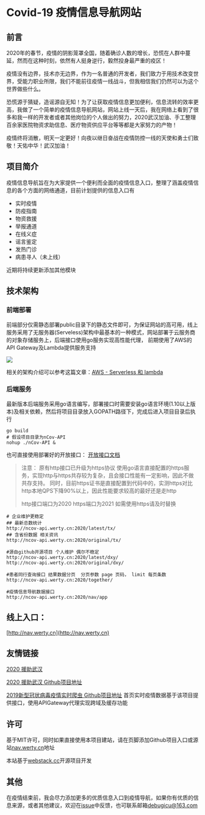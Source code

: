 # Covid-19 疫情信息导航网站

## 前言

2020年的春节，疫情的阴影笼罩全国，随着确诊人数的增长，恐慌在人群中蔓延，然而在这种时刻，依然有人挺身逆行，毅然投身最严重的疫区！

疫情没有边界，技术亦无边界，作为一名普通的开发者，我们致力于用技术改变世界，受能力职业所限，我们不能前往疫情一线战斗，但我相信我们仍然可以为这个世界做些什么。

恐慌源于猜疑，造谣源自无知！为了让获取疫情信息更加便利，信息流转的效率更高，我做了一个简单的疫情信息导航网站，网站上线一天后，我在网络上看到了很多和我一样的开发者或者其他岗位的个人做出的努力，2020武汉加油、手工整理百余家医院物资求助信息、医疗物资供应平台等等都是大家努力的产物！

疫情终将消散，明天一定更好！向夜以继日奋战在疫情防控一线的天使和勇士们致敬！天佑中华！武汉加油！

<!--more-->

## 项目简介

疫情信息导航旨在为大家提供一个便利而全面的疫情信息入口，整理了涵盖疫情信息的各个方面的网络通道，目前计划提供的信息入口有

- 实时疫情
- 防疫指南
- 物资救援
- 举报通道
- 在线义症
- 谣言鉴定
- 发热门诊
- 病患寻人（未上线）

近期将持续更新添加其他模块


## 技术架构

### 前端部署
前端部分仅需静态部署public目录下的静态文件即可，为保证网站的高可用，线上服务采用了无服务器(Serveless)架构中最基本的一种模式，网站部署于云服务商的对象存储服务上，后端接口使用go服务实现高性能代理， 前期使用了AWS的API Gateway及Lambda提供服务支持

![](http://image.werty.cn/source_blog/20200127200841.png)

相关的架构介绍可以参考这篇文章：[AWS - Serverless 和 lambda](https://blog.51cto.com/beanxyz/2348953)

### 后端服务
最新版本后端服务采用go语言编写，部署接口时需要安装go语言环境(1.10以上版本)及相关依赖，然后将项目目录放入GOPATH路径下，完成后进入项目目录后执行
```shell script
go build
# 假设项目目录为nCov-API
nohup ./nCov-API &
```
也可直接使用部署好的开放接口： [开放接口文档]()
> 注意：
> 原有http接口已升级为https协议 使用go语言直接配置的https服务，实现http与https共存较为复杂，且会接口性能有一定影响，因此不做共存支持。
> 同时，目前https证书是直接配置到代码中的，实测https对比http本地QPS下降90%以上，因此性能要求较高的最好还是走http
>
> http接口端口为2020 https端口为2021 如需使用https请及时替换
```
# 企业维护更稳定
## 最新总数统计
http://ncov-api.werty.cn:2020/latest/tx/
## 含省份数据 相关资讯
http://ncov-api.werty.cn:2020/original/tx/

#源自github开源项目 个人维护 偶尔不稳定
http://ncov-api.werty.cn:2020/latest/dxy/
http://ncov-api.werty.cn:2020/original/dxy/

#患者同行查询接口 结果数据分页  分页参数 page 页码， limit 每页条数
http://ncov-api.werty.cn:2020/together/

#疫情信息导航数据接口
http://ncov-api.werty.cn:2020/nav/app

```


###

## 线上入口：

[http://nav.werty.cn](http://nav.werty.cn)

## 友情链接

[2020 援助武汉](https://wuhan2020.github.io/#)

[2020 援助武汉 Github项目地址](https://github.com/wuhan2020/wuhan2020)

[2019新型冠状病毒疫情实时爬虫 Github项目地址](https://github.com/BlankerL/DXY-Covid-19-Crawler) 首页实时疫情数据基于该项目提供接口，使用APIGateway代理实现跨域及缓存功能

## 许可

基于MIT许可，同时如果直接使用本项目建站，请在页脚添加Github项目入口或源站[nav.werty.cn](http://nav.werty.cn)地址

本站基于[webstack.cc](https://webstack.cc)开源项目开发

## 其他

在疫情结束前，我会尽力添加更多的优质信息入口到疫情导航，如果你有优质的信息来源，或者其他建议，欢迎在[issue](https://github.com/wertycn/nCoV/issues)中反馈，也可联系邮箱[debugicu@163.com](mailto:debugicu@163.com)
